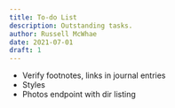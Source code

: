 ```yaml
---
title: To-do List
description: Outstanding tasks.
author: Russell McWhae
date: 2021-07-01
draft: 1
---
```

* Verify footnotes, links in journal entries
* Styles
* Photos endpoint with dir listing